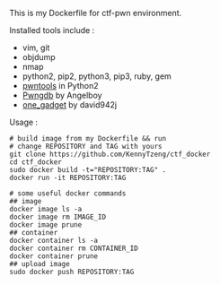 This is my Dockerfile for ctf-pwn environment.

Installed tools include : 
+ vim, git
+ objdump
+ nmap
+ python2, pip2, python3, pip3, ruby, gem
+ [pwntools](http://docs.pwntools.com/en/stable/) in Python2
+ [Pwngdb](https://github.com/scwuaptx/Pwngdb) by Angelboy
+ [one_gadget](https://github.com/david942j/one_gadget) by david942j

Usage : 
```
# build image from my Dockerfile && run
# change REPOSITORY and TAG with yours
git clone https://github.com/KennyTzeng/ctf_docker
cd ctf_docker
sudo docker build -t="REPOSITORY:TAG" .
docker run -it REPOSITORY:TAG

# some useful docker commands
## image
docker image ls -a
docker image rm IMAGE_ID
docker image prune
## container
docker container ls -a
docker container rm CONTAINER_ID
docker container prune
## upload image
sudo docker push REPOSITORY:TAG
```
